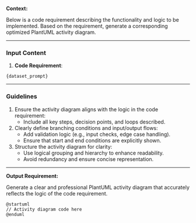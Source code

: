**Context:**

Below is a code requirement describing the functionality and logic to be implemented. Based on the requirement, generate a corresponding optimized PlantUML activity diagram.

---

### Input Content
1. **Code Requirement**:
```{prompt_language}
{dataset_prompt}
```

---

### Guidelines
1. Ensure the activity diagram aligns with the logic in the code requirement:
    - Include all key steps, decision points, and loops described.
2. Clearly define branching conditions and input/output flows:
    - Add validation logic (e.g., input checks, edge case handling).
    - Ensure that start and end conditions are explicitly shown.
3. Structure the activity diagram for clarity:
    - Use logical grouping and hierarchy to enhance readability.
    - Avoid redundancy and ensure concise representation.

---

**Output Requirement:**

Generate a clear and professional PlantUML activity diagram that accurately reflects the logic of the code requirement.
```plantuml
@startuml
// Activity diagram code here
@enduml
```